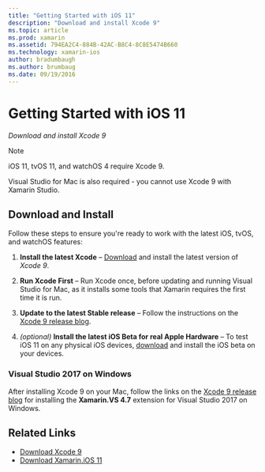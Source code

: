 ```yaml
---
title: "Getting Started with iOS 11"
description: "Download and install Xcode 9"
ms.topic: article
ms.prod: xamarin
ms.assetid: 794EA2C4-884B-42AC-B8C4-8C8E5474B660
ms.technology: xamarin-ios
author: bradumbaugh
ms.author: brumbaug
ms.date: 09/19/2016
---
```


# Getting Started with iOS 11

_Download and install Xcode 9_

> [!NOTE]
> iOS 11, tvOS 11, and watchOS 4 require Xcode 9.
>
> Visual Studio for Mac is also required - you cannot use Xcode 9 with Xamarin Studio.

## Download and Install

Follow these steps to ensure you're ready to work with the latest iOS, tvOS, and watchOS features:

1. **Install the latest Xcode** – [Download](https://developer.apple.com/download/) and install the latest version of _Xcode 9_.

2. **Run Xcode First** – Run Xcode once, before updating and running Visual Studio for Mac, as it installs some tools that Xamarin requires the first time it is run.

3. **Update to the latest Stable release** – Follow the instructions on the [Xcode 9 release blog](https://releases.xamarin.com/stable-release-15-3-5-with-xcode-9-support/).

4. _(optional)_ **Install the latest iOS Beta for real Apple Hardware** – To test iOS 11 on any physical iOS devices, [download](https://developer.apple.com/download/) and install the iOS beta on your devices.


### Visual Studio 2017 on Windows

After installing Xcode 9 on your Mac, follow the links on the [Xcode 9 release blog](https://releases.xamarin.com/stable-release-15-3-5-with-xcode-9-support/) for installing the **Xamarin.VS 4.7** extension for Visual Studio 2017 on Windows.


## Related Links

- [Download Xcode 9](https://developer.apple.com/download/)
- [Download Xamarin.iOS 11](https://releases.xamarin.com/stable-release-15-3-5-with-xcode-9-support/)

